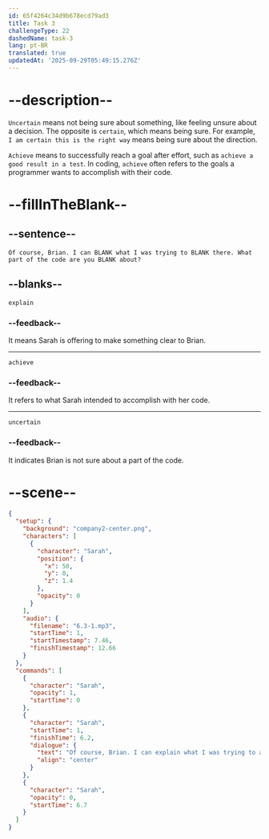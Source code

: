 ```yaml
---
id: 65f4264c34d9b678ecd79ad3
title: Task 3
challengeType: 22
dashedName: task-3
lang: pt-BR
translated: true
updatedAt: '2025-09-29T05:49:15.276Z'
---
```


<!-- (Audio) Sarah: Of course, Brian. I can explain what I was trying to achieve there. What part of the code are you uncertain about? -->

# --description--

`Uncertain` means not being sure about something, like feeling unsure about a decision. The opposite is `certain`, which means being sure. For example, `I am certain this is the right way` means being sure about the direction.

`Achieve` means to successfully reach a goal after effort, such as `achieve a good result in a test`. In coding, `achieve` often refers to the goals a programmer wants to accomplish with their code.

# --fillInTheBlank--

## --sentence--

`Of course, Brian. I can BLANK what I was trying to BLANK there. What part of the code are you BLANK about?`

## --blanks--

`explain`

### --feedback--

It means Sarah is offering to make something clear to Brian.

---

`achieve`

### --feedback--

It refers to what Sarah intended to accomplish with her code.

---

`uncertain`

### --feedback--

It indicates Brian is not sure about a part of the code.

# --scene--

```json
{
  "setup": {
    "background": "company2-center.png",
    "characters": [
      {
        "character": "Sarah",
        "position": {
          "x": 50,
          "y": 0,
          "z": 1.4
        },
        "opacity": 0
      }
    ],
    "audio": {
      "filename": "6.3-1.mp3",
      "startTime": 1,
      "startTimestamp": 7.46,
      "finishTimestamp": 12.66
    }
  },
  "commands": [
    {
      "character": "Sarah",
      "opacity": 1,
      "startTime": 0
    },
    {
      "character": "Sarah",
      "startTime": 1,
      "finishTime": 6.2,
      "dialogue": {
        "text": "Of course, Brian. I can explain what I was trying to achieve there. What part of the code are you uncertain about?",
        "align": "center"
      }
    },
    {
      "character": "Sarah",
      "opacity": 0,
      "startTime": 6.7
    }
  ]
}
```
